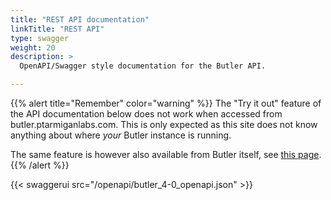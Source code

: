 ```yaml
---
title: "REST API documentation"
linkTitle: "REST API"
type: swagger
weight: 20
description: >
  OpenAPI/Swagger style documentation for the Butler API.

---
```


{{% alert title="Remember" color="warning" %}}
The "Try it out" feature of the API documentation below does not work when accessed from butler.ptarmiganlabs.com. This is only expected as this site does not know anything about where *your* Butler instance is running.

The same feature is however also available from Butler itself, see [this page](/docs/examples/openapi-docs#openapi-documentation-built-into-butler).
{{% /alert %}}

{{< swaggerui src="/openapi/butler_4-0_openapi.json" >}}
